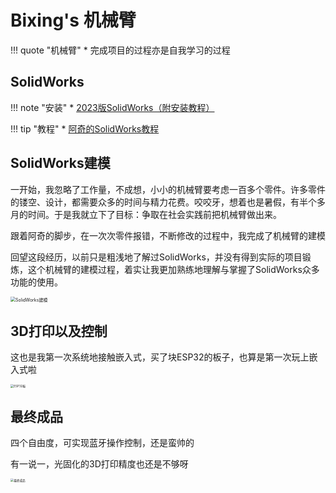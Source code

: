 # Bixing's 机械臂
!!! quote "机械臂"
    * 完成项目的过程亦是自我学习的过程

## SolidWorks
!!! note "安装"
    * [2023版SolidWorks（附安装教程）](https://pan.baidu.com/s/1gKMU770KKNCn-UpZc9NVvw?pwd=qyrs)

!!! tip "教程"
    * [阿奇的SolidWorks教程](https://www.bilibili.com/video/BV1iw411Z7HZ/?share_source=copy_web&vd_source=dd5845b4d3f28aff10eb56986fec7037)



## SolidWorks建模

一开始，我忽略了工作量，不成想，小小的机械臂要考虑一百多个零件。许多零件的镂空、设计，都需要众多的时间与精力花费。咬咬牙，想着也是暑假，有半个多月的时间。于是我就立下了目标：争取在社会实践前把机械臂做出来。

跟着阿奇的脚步，在一次次零件报错，不断修改的过程中，我完成了机械臂的建模

回望这段经历，以前只是粗浅地了解过SolidWorks，并没有得到实际的项目锻炼，这个机械臂的建模过程，着实让我更加熟练地理解与掌握了SolidWorks众多功能的使用。

<img src="https://wbx-1328220477.cos.ap-shanghai.myqcloud.com/202408021638815.png" alt="SolidWorks建模" style="zoom: 50%;" />

## 3D打印以及控制
这也是我第一次系统地接触嵌入式，买了块ESP32的板子，也算是第一次玩上嵌入式啦

<img src="https://wbx-1328220477.cos.ap-shanghai.myqcloud.com/202408102224255.jpg" alt="ESP32板" style="zoom: 33%;" />

## 最终成品

四个自由度，可实现蓝牙操作控制，还是蛮帅的

有一说一，光固化的3D打印精度也还是不够呀

<img src="https://wbx-1328220477.cos.ap-shanghai.myqcloud.com/202408102224440.jpg" alt="最终成品" style="zoom: 33%;" />





